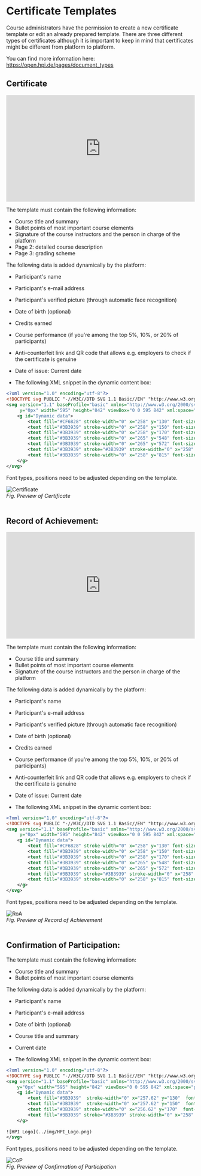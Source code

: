 # Certificate Templates

Course administrators have the permission to create a new certificate template or edit an already prepared template. There are three different types of certificates although it is important to keep in mind that certificates might be different from platform to platform.

You can find more information here: https://open.hpi.de/pages/document_types

## Certificate

<div style="padding:56.25% 0 0 0;position:relative;"><iframe src="https://player.vimeo.com/video/824065499?h=507f0fae59&amp;badge=0&amp;autopause=0&amp;player_id=0&amp;app_id=58479" frameborder="0" allow="autoplay; fullscreen; picture-in-picture" allowfullscreen style="position:absolute;top:0;left:0;width:100%;height:100%;" title="openHPI-guidelines-24-certificate-templates"></iframe></div><script src="https://player.vimeo.com/api/player.js"></script>

The template must contain the following information:

* Course title and summary
* Bullet points of most important course elements
* Signature of the course instructors and the person in charge of the platform
* Page 2: detailed course description
* Page 3: grading scheme

The following data is added dynamically by the platform:

* Participant's name
* Participant's e-mail address
* Participant's verified picture (through automatic face recognition)
* Date of birth (optional)
* Credits earned
* Course performance (if you're among the top 5%, 10%, or 20% of participants)
* Anti-counterfeit link and QR code that allows e.g. employers to check if the certificate is genuine
* Date of issue: Current date


* The following XML snippet in the dynamic content box:

```xml
<?xml version="1.0" encoding="utf-8"?>
<!DOCTYPE svg PUBLIC "-//W3C//DTD SVG 1.1 Basic//EN" "http://www.w3.org/Graphics/SVG/1.1/DTD/svg11-basic.dtd">
<svg version="1.1" baseProfile="basic" xmlns="http://www.w3.org/2000/svg" x="0px"
     y="0px" width="595" height="842" viewBox="0 0 595 842" xml:space="preserve">
    <g id="Dynamic data">
        <text fill="#CF6828" stroke-width="0" x="258" y="130" font-size="20" font-family="NeoSansMedium" text-anchor="left" xml:space="preserve">##NAME##</text>
        <text fill="#3B3939" stroke-width="0" x="258" y="150" font-size="12" font-family="NeoSans" text-anchor="left" xml:space="preserve">##EMAIL##</text>
        <text fill="#3B3939" stroke-width="0" x="258" y="170" font-size="12" font-family="NeoSans" text-anchor="left" xml:space="preserve">##BIRTHDAY##</text>
        <text fill="#3B3939" stroke-width="0" x="265" y="548" font-size="12" font-family="NeoSans" text-anchor="left" xml:space="preserve">##GRADE##</text>
        <text fill="#3B3939" stroke-width="0" x="265" y="572" font-size="10" font-family="NeoSans" text-anchor="left" xml:space="preserve">##TOP##</text>
        <text fill="#3B3939" stroke="#3B3939" stroke-width="0" x="258" y="800" font-size="9" font-family="NeoSans" text-anchor="left" xml:space="preserve">Potsdam, ##ISSUED_AT##</text>
        <text fill="#3B3939" stroke-width="0" x="258" y="815" font-size="7" font-family="NeoSans" text-anchor="left" xml:space="preserve">##VERIFY##</text>
    </g>
</svg>
```

Font types, positions need to be adjusted depending on the template.

![Certificate](../img/courseadministration/certificate/certificate.png)  
*Fig. Preview of Certificate*  
<br>

## Record of Achievement:

<div style="padding:56.25% 0 0 0;position:relative;"><iframe src="https://player.vimeo.com/video/831508220?h=2ed7ed50c8&amp;badge=0&amp;autopause=0&amp;player_id=0&amp;app_id=58479" frameborder="0" allow="autoplay; fullscreen; picture-in-picture" allowfullscreen style="position:absolute;top:0;left:0;width:100%;height:100%;" title="openHPI-guidelines-26-certificate-templates-2"></iframe></div><script src="https://player.vimeo.com/api/player.js"></script>


The template must contain the following information:

* Course title and summary
* Bullet points of most important course elements
* Signature of the course instructors and the person in charge of the platform

The following data is added dynamically by the platform:

* Participant's name
* Participant's e-mail address
* Participant's verified picture (through automatic face recognition)
* Date of birth (optional)
* Credits earned
* Course performance (if you're among the top 5%, 10%, or 20% of participants)
* Anti-counterfeit link and QR code that allows e.g. employers to check if the certificate is genuine
* Date of issue: Current date
  
* The following XML snippet in the dynamic content box:

```xml
<?xml version="1.0" encoding="utf-8"?>
<!DOCTYPE svg PUBLIC "-//W3C//DTD SVG 1.1 Basic//EN" "http://www.w3.org/Graphics/SVG/1.1/DTD/svg11-basic.dtd">
<svg version="1.1" baseProfile="basic" xmlns="http://www.w3.org/2000/svg" x="0px"
     y="0px" width="595" height="842" viewBox="0 0 595 842" xml:space="preserve">
    <g id="Dynamic data">
        <text fill="#CF6828" stroke-width="0" x="258" y="130" font-size="20" font-family="NeoSansMedium" text-anchor="left" xml:space="preserve">##NAME##</text>
        <text fill="#3B3939" stroke-width="0" x="258" y="150" font-size="12" font-family="NeoSans" text-anchor="left" xml:space="preserve">##EMAIL##</text>
        <text fill="#3B3939" stroke-width="0" x="258" y="170" font-size="12" font-family="NeoSans" text-anchor="left" xml:space="preserve">##BIRTHDAY##</text>
        <text fill="#3B3939" stroke-width="0" x="265" y="548" font-size="12" font-family="NeoSans" text-anchor="left" xml:space="preserve">##GRADE##</text>
        <text fill="#3B3939" stroke-width="0" x="265" y="572" font-size="10" font-family="NeoSans" text-anchor="left" xml:space="preserve">##TOP##</text>
        <text fill="#3B3939" stroke="#3B3939" stroke-width="0" x="258" y="800" font-size="9" font-family="NeoSans" text-anchor="left" xml:space="preserve">Potsdam, ##ISSUED_AT##</text>
        <text fill="#3B3939" stroke-width="0" x="258" y="815" font-size="7" font-family="NeoSans" text-anchor="left" xml:space="preserve">##VERIFY##</text>
    </g>
</svg>
```

Font types, positions need to be adjusted depending on the template.  

![RoA](../img/courseadministration/certificate/roa.png)  
*Fig. Preview of Record of Achievement*  
<br>

## Confirmation of Participation:  

The template must contain the following information:

* Course title and summary
* Bullet points of most important course elements
  
The following data is added dynamically by the platform:

* Participant's name
* Participant's e-mail address
* Date of birth (optional)
* Course title and summary
* Current date
  
* The following XML snippet in the dynamic content box:
  
```xml
<?xml version="1.0" encoding="utf-8"?>
<!DOCTYPE svg PUBLIC "-//W3C//DTD SVG 1.1 Basic//EN" "http://www.w3.org/Graphics/SVG/1.1/DTD/svg11-basic.dtd">
<svg version="1.1" baseProfile="basic" xmlns="http://www.w3.org/2000/svg" xmlns:xlink="http://www.w3.org/1999/xlink" x="0px"
    y="0px" width="595" height="842" viewBox="0 0 595 842" xml:space="preserve">
    <g id="Dynamic data">
        <text fill="#3B3939"  stroke-width="0" x="257.62" y="130"  font-size="20" font-family="NeoSansMedium" text-anchor="left" xml:space="preserve">##NAME##</text>
        <text fill="#3B3939"  stroke-width="0" x="257.62" y="150"  font-size="12" font-family="NeoSans" text-anchor="left" xml:space="preserve">##EMAIL##</text>
        <text fill="#3B3939" stroke-width="0" x="256.62" y="170"  font-size="12" font-family="NeoSans" text-anchor="left" xml:space="preserve">##BIRTHDAY##</text>
        <text fill="#3B3939" stroke="#3B3939" stroke-width="0" x="258" y="800"  font-size="9" font-family="NeoSans" text-anchor="left" xml:space="preserve">Potsdam, ##ISSUED_AT##</text>
    </g>
    
![HPI Logo](../img/HPI_Logo.png)
</svg>
```

Font types, positions need to be adjusted depending on the template.  

![CoP](../img/courseadministration/certificate/cop.png)  
*Fig. Preview of Confirmation of Participation*  
